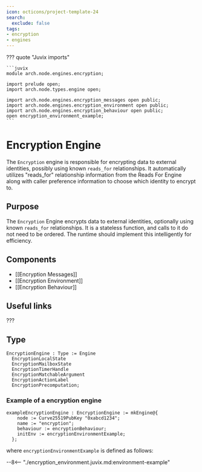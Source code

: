 ```yaml
---
icon: octicons/project-template-24
search:
  exclude: false
tags:
- encryption
- engines
---
```


??? quote "Juvix imports"

    ```juvix
    module arch.node.engines.encryption;

    import prelude open;
    import arch.node.types.engine open;

    import arch.node.engines.encryption_messages open public;
    import arch.node.engines.encryption_environment open public;
    import arch.node.engines.encryption_behaviour open public;
    open encryption_environment_example;
    ```

# Encryption Engine

The `Encryption` engine is responsible for encrypting data to external identities,
possibly using known `reads_for` relationships. It automatically utilizes
"reads_for" relationship information from the Reads For Engine along with caller
preference information to choose which identity to encrypt to.

## Purpose

The `Encryption` Engine encrypts data to external identities, optionally using
known `reads_for` relationships. It is a stateless function, and calls to it do
not need to be ordered. The runtime should implement this intelligently for
efficiency.

## Components

- [[Encryption Messages]]
- [[Encryption Environment]]
- [[Encryption Behaviour]]

## Useful links

???

## Type

<!-- --8<-- [start:EncryptionEngine] -->
```juvix
EncryptionEngine : Type := Engine
  EncryptionLocalState
  EncryptionMailboxState
  EncryptionTimerHandle
  EncryptionMatchableArgument
  EncryptionActionLabel
  EncryptionPrecomputation;
```
<!-- --8<-- [end:EncryptionEngine] -->

### Example of a encryption engine

```juvix extract-module-statements
exampleEncryptionEngine : EncryptionEngine := mkEngine@{
    node := Curve25519PubKey "0xabcd1234";
    name := "encryption";
    behaviour := encryptionBehaviour;
    initEnv := encryptionEnvironmentExample;
  };
```

where `encryptionEnvironmentExample` is defined as follows:

--8<-- "./encryption_environment.juvix.md:environment-example"
